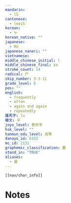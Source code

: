 ```yaml
---
mandarin:
  - lǚ
cantonese:
  - leoi5
korean:
  - 누
korean_native: ""
japanese:
  - RU
japanese_nanori: ""
vietnamese:
middle_chinese_initial: l
middle_chinese_final: ɨo
stroke_count: 14
radical: 尸
skip_number: 3-3-11
grade_level: 6
pos: ""
english:
  - frequently
  - often
  - again and again
  - repeatedly
羅馬字: lu
韓文: 루
joyo_level: 表外字
hsk_level: ""
hanmun_edu_level: 高等
danayo_id: 6152
mc_id: 2131
graphemic_classification: 婁
stand_in: "TRUE"
aliases:
  - 屡
---
```

```meta-bind-embed
[[nav/char_info]]
```

# Notes
